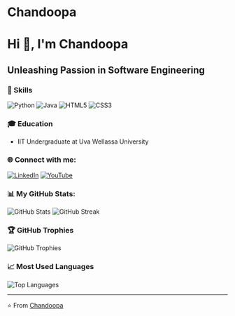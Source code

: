 # Chandoopa
# Hi 👋, I'm Chandoopa

## Unleashing Passion in Software Engineering

### 🚀 Skills
![Python](https://img.shields.io/badge/-Python-3776AB?style=flat&logo=python&logoColor=white)
![Java](https://img.shields.io/badge/-Java-007396?style=flat&logo=java&logoColor=white)
![HTML5](https://img.shields.io/badge/-HTML5-E34F26?style=flat&logo=html5&logoColor=white)
![CSS3](https://img.shields.io/badge/-CSS3-1572B6?style=flat&logo=css3&logoColor=white)

### 🎓 Education
- IIT Undergraduate at Uva Wellassa University

### 🌐 Connect with me:
[![LinkedIn](https://img.shields.io/badge/-LinkedIn-0077B5?style=flat&logo=linkedin&logoColor=white)](Your-LinkedIn-URL)
[![YouTube](https://img.shields.io/badge/-YouTube-FF0000?style=flat&logo=youtube&logoColor=white)](Your-YouTube-URL)

### 📊 My GitHub Stats:
![GitHub Stats](https://github-readme-stats.vercel.app/api?username=your-username&show_icons=true&theme=dark)
![GitHub Streak](https://github-readme-streak-stats.herokuapp.com/?user=your-username&theme=dark)

### 🏆 GitHub Trophies
![GitHub Trophies](https://github-profile-trophy.vercel.app/?username=your-username&theme=darkhub)

### 📈 Most Used Languages
![Top Languages](https://github-readme-stats.vercel.app/api/top-langs/?username=your-username&layout=compact&theme=dark)

---
⭐️ From [Chandoopa](https://github.com/your-username)
